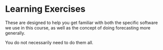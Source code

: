 # Learning Exercises

These are designed to help you get familiar with both the specific software we use in this course, as well as the concept of doing forecasting more generally. 

You do not necessarily need to do them all. 